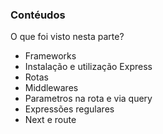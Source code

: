 ### Contéudos

O que foi visto nesta parte?

- Frameworks
- Instalação e utilização Express
- Rotas
- Middlewares
- Parametros na rota e via query
- Expressões regulares
- Next e route
